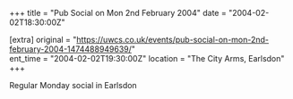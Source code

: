 +++
title = "Pub Social on Mon 2nd February 2004"
date = "2004-02-02T18:30:00Z"

[extra]
original = "https://uwcs.co.uk/events/pub-social-on-mon-2nd-february-2004-1474488949639/"    
ent_time = "2004-02-02T19:30:00Z"
location = "The City Arms, Earlsdon"
+++

Regular Monday social in Earlsdon

